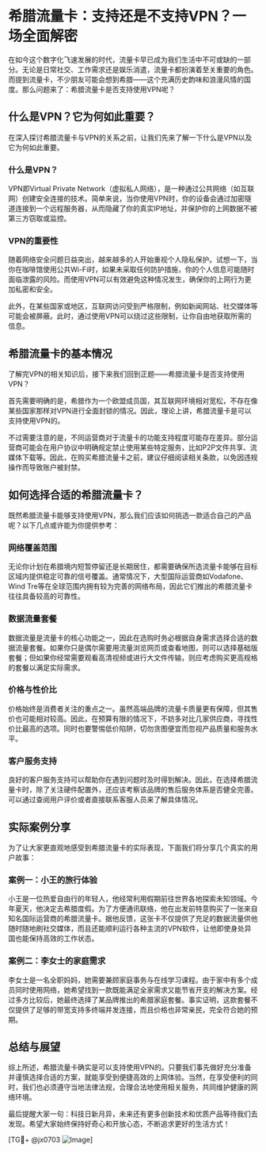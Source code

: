 # 希腊流量卡：支持还是不支持VPN？一场全面解密

在如今这个数字化飞速发展的时代，流量卡早已成为我们生活中不可或缺的一部分。无论是日常社交、工作需求还是娱乐消遣，流量卡都扮演着至关重要的角色。而提到流量卡，不少朋友可能会想到希腊——这个充满历史韵味和浪漫风情的国度。那么问题来了：希腊流量卡是否支持使用VPN呢？

## 什么是VPN？它为何如此重要？

在深入探讨希腊流量卡与VPN的关系之前，让我们先来了解一下什么是VPN以及它为何如此重要。

### 什么是VPN？
VPN即Virtual Private Network（虚拟私人网络），是一种通过公共网络（如互联网）创建安全连接的技术。简单来说，当你使用VPN时，你的设备会通过加密隧道连接到一个远程服务器，从而隐藏了你的真实IP地址，并保护你的上网数据不被第三方窃取或监控。

### VPN的重要性
随着网络安全问题日益突出，越来越多的人开始重视个人隐私保护。试想一下，当你在咖啡馆使用公共Wi-Fi时，如果未采取任何防护措施，你的个人信息可能随时面临泄露的风险。而使用VPN可以有效避免这种情况发生，确保你的上网行为更加私密和安全。

此外，在某些国家或地区，互联网访问受到严格限制，例如新闻网站、社交媒体等可能会被屏蔽。此时，通过使用VPN可以绕过这些限制，让你自由地获取所需的信息。

## 希腊流量卡的基本情况

了解完VPN的相关知识后，接下来我们回到正题——希腊流量卡是否支持使用VPN？

首先需要明确的是，希腊作为一个欧盟成员国，其互联网环境相对宽松，不存在像某些国家那样对VPN进行全面封锁的情况。因此，理论上讲，希腊流量卡是可以支持使用VPN的。

不过需要注意的是，不同运营商对于流量卡的功能支持程度可能存在差异。部分运营商可能会在用户协议中明确规定禁止使用某些特定服务，比如P2P文件共享、流媒体下载等。因此，在购买希腊流量卡之前，建议仔细阅读相关条款，以免因违规操作而导致账户被封禁。

## 如何选择合适的希腊流量卡？

既然希腊流量卡能够支持使用VPN，那么我们应该如何挑选一款适合自己的产品呢？以下几点或许能为你提供参考：

### 网络覆盖范围
无论你计划在希腊境内短暂停留还是长期居住，都需要确保所选流量卡能够在目标区域内提供稳定可靠的信号覆盖。通常情况下，大型国际运营商如Vodafone、Wind Tre等在全球范围内拥有较为完善的网络布局，因此它们推出的希腊流量卡往往具备较高的可靠性。

### 数据流量套餐
数据流量是流量卡的核心功能之一，因此在选购时务必根据自身需求选择合适的数据流量套餐。如果你只是偶尔需要用流量浏览网页或查看地图，则可以选择基础版套餐；但如果你经常需要观看高清视频或进行大文件传输，则应考虑购买更高规格的套餐以满足实际需求。

### 价格与性价比
价格始终是消费者关注的重点之一。虽然高端品牌的流量卡质量更有保障，但其售价也可能相对较高。因此，在预算有限的情况下，不妨多对比几家供应商，寻找性价比最高的选项。同时也要警惕低价陷阱，切勿贪图便宜而忽视产品质量和服务水平。

### 客户服务支持
良好的客户服务支持可以帮助你在遇到问题时及时得到解决。因此，在选择希腊流量卡时，除了关注硬件配置外，还应该考察该品牌的售后服务体系是否健全完善。可以通过查阅用户评价或者直接联系客服人员来了解具体情况。

## 实际案例分享

为了让大家更直观地感受到希腊流量卡的实际表现，下面我们将分享几个真实的用户故事：

### 案例一：小王的旅行体验
小王是一位热爱自由行的年轻人，他经常利用假期前往世界各地探索未知领域。今年夏天，他决定去希腊度假。为了方便通讯联络，他在出发前特意购买了一张来自知名国际运营商的希腊流量卡。据他反馈，这张卡不仅提供了充足的数据流量供他随时随地刷社交媒体，而且还能顺利运行各种主流的VPN软件，让他即使身处异国也能保持高效的工作状态。

### 案例二：李女士的家庭需求
李女士是一名全职妈妈，她需要兼顾家庭事务与在线学习课程。由于家中有多个成员同时使用网络，她希望找到一款既能满足全家需求又能节省开支的解决方案。经过多方比较后，她最终选择了某品牌推出的希腊家庭套餐。事实证明，这款套餐不仅提供了足够的带宽支持多终端并发连接，而且价格也非常亲民，完全符合她的预期。

## 总结与展望

综上所述，希腊流量卡确实是可以支持使用VPN的。只要我们事先做好充分准备并谨慎选择合适的方案，就能享受到便捷高效的上网体验。当然，在享受便利的同时，我们也必须遵守当地法律法规，合理合法地使用相关服务，共同维护健康的网络环境。

最后提醒大家一句：科技日新月异，未来还有更多创新技术和优质产品等待我们去发现。希望大家始终保持好奇心和开放心态，不断追求更好的生活方式！

[TG💪+ @jx0703 ![Image](https://github.com/user-attachments/assets/dbca1d08-cadb-493c-b0ec-ad6f7a83f270)]